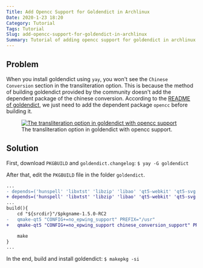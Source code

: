 ```yaml
---
Title: Add Opencc Support for Goldendict in Archlinux
Date: 2020-1-23 18:20
Category: Tutorial
Tags: Tutorial
Slug: add-opencc-support-for-goldendict-in-archlinux
Summary: Tutorial of adding opencc support for goldendict in archlinux
---
```


## Problem

When you install goldendict using `yay`, you won't see the `Chinese Conversion` section in the transliteration option. This is because the method of building goldendict provided by the community doesn't add the dependent package of the chinese conversion. According to the [README of goldendict](https://github.com/goldendict/goldendict#building-with-chinese-conversion-support), we just need to add the dependent package `opencc` before building it.  

<div class="text-center">
  <figure class="figure">
    <a href="{attach}/images/add-opencc-support-for-goldendict-in-archlinux-option.png">
    <img src="{attach}/images/add-opencc-support-for-goldendict-in-archlinux-option.png" class="figure-img img-fluid rounded" alt="The transliteration option in goldendict with opencc support">
    </a>
    <figcaption class="figure-caption text-center">The transliteration option in goldendict with opencc support.</figcaption>
  </figure>
</div>


## Solution

First, download `PKGBUILD` and `goldendict.changelog`: `$ yay -G goldendict`  

After that, edit the `PKGBUILD` file in the folder `goldendict`.  
``` diff
...
- depends=('hunspell' 'libxtst' 'libzip' 'libao' 'qt5-webkit' 'qt5-svg' 'qt5-x11extras' 'qt5-tools' 'phonon-qt5' 'ffmpeg')
+ depends=('hunspell' 'libxtst' 'libzip' 'libao' 'qt5-webkit' 'qt5-svg' 'qt5-x11extras' 'qt5-tools' 'phonon-qt5' 'ffmpeg' 'opencc')
...
build(){
    cd "${srcdir}"/$pkgname-1.5.0-RC2
-   qmake-qt5 "CONFIG+=no_epwing_support" PREFIX="/usr"
+   qmake-qt5 "CONFIG+=no_epwing_support chinese_conversion_support" PREFIX="/usr"

    make
}
...
```

In the end, build and install goldendict: `$ makepkg -si`
